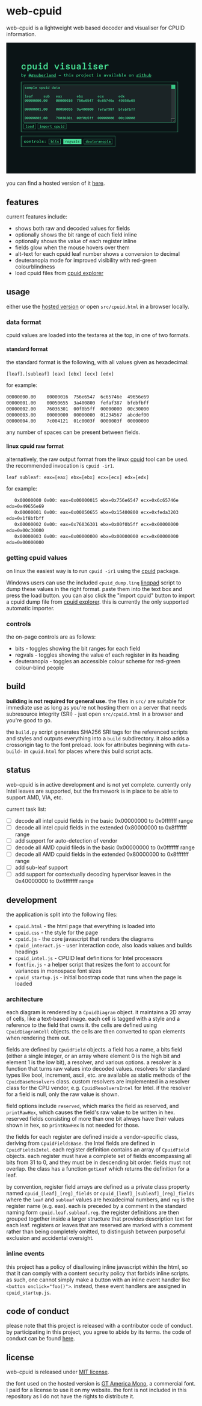 # web-cpuid

web-cpuid is a lightweight web based decoder and visualiser for CPUID information.

![screenshot](screenshot.gif)

you can find a hosted version of it [here](https://cpuid.apps.poly.nomial.co.uk/).

## features

current features include:

- shows both raw and decoded values for fields
- optionally shows the bit range of each field inline
- optionally shows the value of each register inline
- fields glow when the mouse hovers over them
- alt-text for each cpuid leaf number shows a conversion to decimal
- deuteranopia mode for improved visibility with red-green colourblindness
- load cpuid files from [cpuid explorer](http://www.flounder.com/cpuid_explorer1.htm)

## usage

either use the [hosted version](https://cpuid.apps.poly.nomial.co.uk/) or open `src/cpuid.html` in a browser locally.

### data format

cpuid values are loaded into the textarea at the top, in one of two formats.

#### standard format

the standard format is the following, with all values given as hexadecimal:

```
[leaf].[subleaf] [eax] [ebx] [ecx] [edx]
```

for example:

```
00000000.00    00000016  756e6547  6c65746e  49656e69
00000001.00    00050655  3a400800  fefaf387  bfebfbff
00000002.00    76036301  00f0b5ff  00000000  00c30000
00000003.00    00000000  00000000  01234567  abcdef00
00000004.00    7c004121  01c0003f  0000003f  00000000
```

any number of spaces can be present between fields.

#### linux cpuid raw format

alternatively, the raw output format from the linux [cpuid](https://linux.die.net/man/1/cpuid) tool can be used. the recommended invocation is `cpuid -ir1`.

```
leaf subleaf: eax=[eax] ebx=[ebx] ecx=[ecx] edx=[edx]
```

for example:

```
   0x00000000 0x00: eax=0x00000015 ebx=0x756e6547 ecx=0x6c65746e edx=0x49656e69
   0x00000001 0x00: eax=0x00050655 ebx=0x15400800 ecx=0xfeda3203 edx=0x1f8bfbff
   0x00000002 0x00: eax=0x76036301 ebx=0x00f0b5ff ecx=0x00000000 edx=0x00c30000
   0x00000003 0x00: eax=0x00000000 ebx=0x00000000 ecx=0x00000000 edx=0x00000000
```

### getting cpuid values

on linux the easiest way is to run `cpuid -ir1` using the [cpuid](https://linux.die.net/man/1/cpuid) package.

Windows users can use the included `cpuid_dump.linq` [linqpad](https://www.linqpad.net/) script to dump these values in the right format. paste them into the text box and press the load button. you can also click the "import cpuid" button to import a cpuid dump file from [cpuid explorer](http://www.flounder.com/cpuid_explorer1.htm). this is currently the only supported automatic importer.

### controls

the on-page controls are as follows:

- bits - toggles showing the bit ranges for each field
- regvals - toggles showing the value of each register in its heading
- deuteranopia - toggles an accessible colour scheme for red-green colour-blind people

## build

**building is not required for general use.** the files in `src/` are suitable for immediate use as long as you're not hosting them on a server that needs subresource integrity (SRI) - just open `src/cpuid.html` in a browser and you're good to go.

the `build.py` script generates SHA256 SRI tags for the referenced scripts and styles and outputs everything into a `build` subdirectory. it also adds a crossorigin tag to the font preload. look for attributes beginning with `data-build-` in `cpuid.html` for places where this build script acts.

## status

web-cpuid is in active development and is not yet complete. currently only Intel leaves are supported, but the framework is in place to be able to support AMD, VIA, etc.

current task list:

- [ ] decode all intel cpuid fields in the basic 0x00000000 to 0x0fffffff range
- [ ] decode all intel cpuid fields in the extended 0x80000000 to 0x8fffffff range
- [ ] add support for auto-detection of vendor
- [ ] decode all AMD cpuid fileds in the basic 0x00000000 to 0x0fffffff range
- [ ] decode all AMD cpuid fields in the extended 0x80000000 to 0x8fffffff range
- [ ] add sub-leaf support
- [ ] add support for contextually decoding hypervisor leaves in the 0x40000000 to 0x4fffffff range

## development

the application is split into the following files:

- `cpuid.html` - the html page that everything is loaded into
- `cpuid.css` - the style for the page
- `cpuid.js` - the core javascript that renders the diagrams
- `cpuid_interact.js` - user interaction code, also loads values and builds headings
- `cpuid_intel.js` - CPUID leaf definitions for Intel processors
- `fontfix.js` - a helper script that resizes the font to account for variances in monospace font sizes
- `cpuid_startup.js` - initial boostrap code that runs when the page is loaded

### architecture

each diagram is rendered by a `CpuidDiagram` object. it maintains a 2D array of cells, like a text-based image. each cell is tagged with a style and a reference to the field that owns it. the cells are defined using `CpuidDiagramCell` objects. the cells are then converted to span elements when rendering them out.

fields are defined by `CpuidField` objects. a field has a name, a bits field (either a single integer, or an array where element 0 is the high bit and element 1 is the low bit), a resolver, and various options. a resolver is a function that turns raw values into decoded values. resolvers for standard types like bool, increment, ascii, etc. are available as static methods of the `CpuidBaseResolvers` class. custom resolvers are implemented in a resolver class for the CPU vendor, e.g. `CpuidResolversIntel` for Intel. if the resolver for a field is null, only the raw value is shown.

field options include `reserved`, which marks the field as reserved, and `printRawHex`, which causes the field's raw value to be written in hex. reserved fields consisting of more than one bit always have their values shown in hex, so `printRawHex` is not needed for those.

the fields for each register are defined inside a vendor-specific class, deriving from `CpuidFieldsBase`. the Intel fields are defined in `CpuidFieldsIntel`. each register definition contains an array of `CpuidField` objects. each register must have a complete set of fields encompassing all bits from 31 to 0, and they must be in descending bit order. fields must not overlap. the class has a function `getLeaf` which returns the definition for a leaf.

by convention, register field arrays are defined as a private class property named `cpuid_[leaf]_[reg]_fields` or `cpuid_[leaf]_[subleaf]_[reg]_fields` where the `leaf` and `subleaf` values are hexadecimal numbers, and `reg` is the register name (e.g. eax). each is preceded by a comment in the standard naming form `cpuid.leaf.subleaf.reg`. the register definitions are then grouped together inside a larger structure that provides description text for each leaf. registers or leaves that are reserved are marked with a comment rather than being completely omitted, to distinguish between purposeful exclusion and accidental oversight.

### inline events

this project has a policy of disallowing inline javascript within the html, so that it can comply with a content security policy that forbids inline scripts. as such, one cannot simply make a button with an inline event handler like `<button onclick="foo()">`. instead, these event handlers are assigned in `cpuid_startup.js`.

## code of conduct

please note that this project is released with a contributor code of conduct. by participating in this project, you agree to abide by its terms. the code of conduct can be found [here](https://github.com/simplybusiness/Kiln/blob/main/CODE_OF_CONDUCT.md).

## license

web-cpuid is released under [MIT license](LICENSE).

the font used on the hosted version is [GT America Mono](https://www.grillitype.com/typeface/gt-america), a commercial font. I paid for a license to use it on my website. the font is not included in this repository as I do not have the rights to distribute it.